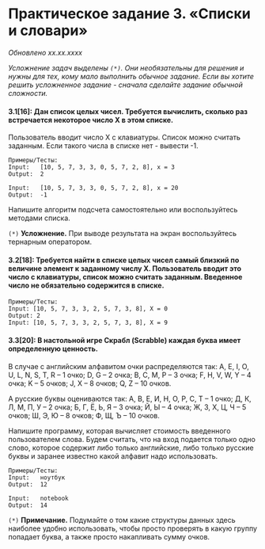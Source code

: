 # Практическое задание 3. «Списки и словари» 
*Обновлено xx.xx.xxxx*

*Усложнение задач выделены ```(*)```. Они необязательны для решения и нужны для тех, кому мало выполнить обычное задание.*
*Если вы хотите решить усложненное задание - сначала сделайте задание обычной сложности.*

#### 3.1[16]: Дан список целых чисел. Требуется вычислить, сколько раз встречается некоторое число X в этом списке.
Пользователь вводит число X с клавиатуры. Список можно считать заданным.
Если такого числа в списке нет - вывести -1.

	Примеры/Тесты:
    Input:   [10, 5, 7, 3, 3, 0, 5, 7, 2, 8], x = 3
    Output:  2

    Input:   [10, 5, 7, 3, 3, 0, 5, 7, 2, 8], x = 20
    Output:  -1
Напишите алгоритм подсчета самостоятельно или воспользуйтесь методами списка.

```(*)``` **Усложнение.** При выводе результата на экран воспользуйтесь тернарным оператором.

#### 3.2[18]: Требуется найти в списке целых чисел самый близкий по величине элемент к заданному числу X. Пользователь вводит это число с клавиатуры, список можно считать заданным. Введенное число не обязательно содержится в списке.

    Примеры/Тесты:
    Input: [10, 5, 7, 3, 3, 2, 5, 7, 3, 8], X = 0
    Output: 2
    Input: [10, 5, 7, 3, 3, 2, 5, 7, 3, 8], X = 9


#### 3.3[20]: В настольной игре Скрабл (Scrabble) каждая буква имеет определенную ценность. 
В случае с английским алфавитом очки распределяются так:
A, E, I, O, U, L, N, S, T, R – 1 очко;
D, G – 2 очка;
B, C, M, P – 3 очка;
F, H, V, W, Y – 4 очка;
K – 5 очков;
J, X – 8 очков;
Q, Z – 10 очков.

А русские буквы оцениваются так:
А, В, Е, И, Н, О, Р, С, Т – 1 очко;
Д, К, Л, М, П, У – 2 очка;
Б, Г, Ё, Ь, Я – 3 очка;
Й, Ы – 4 очка;
Ж, З, Х, Ц, Ч – 5 очков;
Ш, Э, Ю – 8 очков;
Ф, Щ, Ъ – 10 очков.

Напишите программу, которая вычисляет стоимость введенного пользователем слова. Будем считать, что на вход подается только одно слово, которое содержит либо только английские, либо только русские буквы и заранее известно какой алфавит надо использовать.

    Примеры/Тесты:
    Input:   ноутбук
    Output:  12
    
    Input:   notebook
    Output:  14

```(*)``` **Примечание.**
Подумайте о том какие структуры данных здесь наиболее удобно использовать, чтобы просто проверять в какую группу попадает буква, а также просто накапливать сумму очков.
